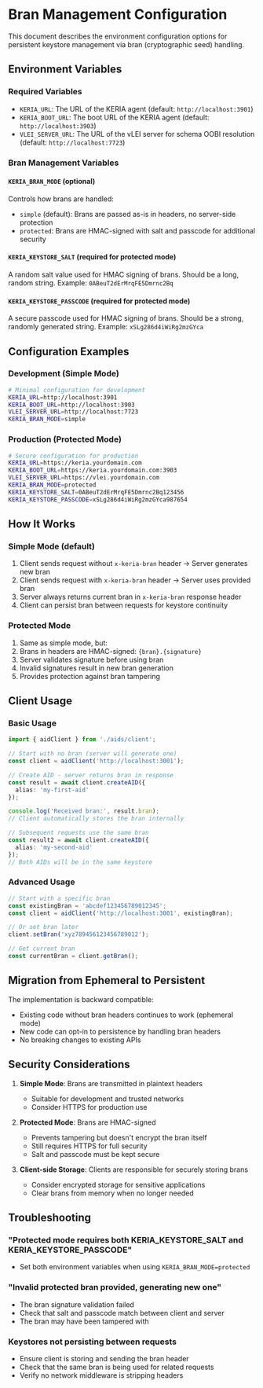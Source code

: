 # Bran Management Configuration

This document describes the environment configuration options for persistent keystore management via bran (cryptographic seed) handling.

## Environment Variables

### Required Variables

- `KERIA_URL`: The URL of the KERIA agent (default: `http://localhost:3901`)
- `KERIA_BOOT_URL`: The boot URL of the KERIA agent (default: `http://localhost:3903`)
- `VLEI_SERVER_URL`: The URL of the vLEI server for schema OOBI resolution (default: `http://localhost:7723`)

### Bran Management Variables

#### `KERIA_BRAN_MODE` (optional)
Controls how brans are handled:
- `simple` (default): Brans are passed as-is in headers, no server-side protection
- `protected`: Brans are HMAC-signed with salt and passcode for additional security

#### `KERIA_KEYSTORE_SALT` (required for protected mode)
A random salt value used for HMAC signing of brans. Should be a long, random string.
Example: `0ABeuT2dErMrqFE5Dmrnc2Bq`

#### `KERIA_KEYSTORE_PASSCODE` (required for protected mode)
A secure passcode used for HMAC signing of brans. Should be a strong, randomly generated string.
Example: `xSLg286d4iWiRg2mzGYca`

## Configuration Examples

### Development (Simple Mode)
```bash
# Minimal configuration for development
KERIA_URL=http://localhost:3901
KERIA_BOOT_URL=http://localhost:3903
VLEI_SERVER_URL=http://localhost:7723
KERIA_BRAN_MODE=simple
```

### Production (Protected Mode)
```bash
# Secure configuration for production
KERIA_URL=https://keria.yourdomain.com
KERIA_BOOT_URL=https://keria.yourdomain.com:3903
VLEI_SERVER_URL=https://vlei.yourdomain.com
KERIA_BRAN_MODE=protected
KERIA_KEYSTORE_SALT=0ABeuT2dErMrqFE5Dmrnc2Bq123456
KERIA_KEYSTORE_PASSCODE=xSLg286d4iWiRg2mzGYca987654
```

## How It Works

### Simple Mode (default)
1. Client sends request without `x-keria-bran` header → Server generates new bran
2. Client sends request with `x-keria-bran` header → Server uses provided bran
3. Server always returns current bran in `x-keria-bran` response header
4. Client can persist bran between requests for keystore continuity

### Protected Mode
1. Same as simple mode, but:
2. Brans in headers are HMAC-signed: `{bran}.{signature}`
3. Server validates signature before using bran
4. Invalid signatures result in new bran generation
5. Provides protection against bran tampering

## Client Usage

### Basic Usage
```typescript
import { aidClient } from './aids/client';

// Start with no bran (server will generate one)
const client = aidClient('http://localhost:3001');

// Create AID - server returns bran in response
const result = await client.createAID({
  alias: 'my-first-aid'
});

console.log('Received bran:', result.bran);
// Client automatically stores the bran internally

// Subsequent requests use the same bran
const result2 = await client.createAID({
  alias: 'my-second-aid'
});
// Both AIDs will be in the same keystore
```

### Advanced Usage
```typescript
// Start with a specific bran
const existingBran = 'abcdef123456789012345';
const client = aidClient('http://localhost:3001', existingBran);

// Or set bran later
client.setBran('xyz789456123456789012');

// Get current bran
const currentBran = client.getBran();
```

## Migration from Ephemeral to Persistent

The implementation is backward compatible:
- Existing code without bran headers continues to work (ephemeral mode)
- New code can opt-in to persistence by handling bran headers
- No breaking changes to existing APIs

## Security Considerations

1. **Simple Mode**: Brans are transmitted in plaintext headers
   - Suitable for development and trusted networks
   - Consider HTTPS for production use

2. **Protected Mode**: Brans are HMAC-signed
   - Prevents tampering but doesn't encrypt the bran itself
   - Still requires HTTPS for full security
   - Salt and passcode must be kept secure

3. **Client-side Storage**: Clients are responsible for securely storing brans
   - Consider encrypted storage for sensitive applications
   - Clear brans from memory when no longer needed

## Troubleshooting

### "Protected mode requires both KERIA_KEYSTORE_SALT and KERIA_KEYSTORE_PASSCODE"
- Set both environment variables when using `KERIA_BRAN_MODE=protected`

### "Invalid protected bran provided, generating new one"
- The bran signature validation failed
- Check that salt and passcode match between client and server
- The bran may have been tampered with

### Keystores not persisting between requests
- Ensure client is storing and sending the bran header
- Check that the same bran is being used for related requests
- Verify no network middleware is stripping headers